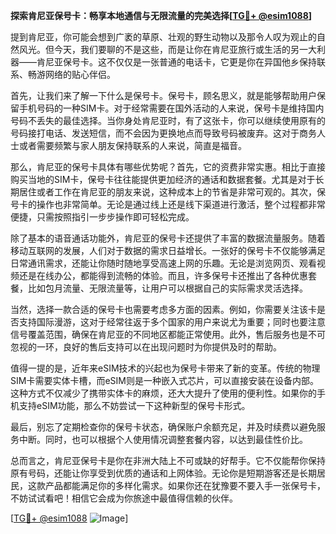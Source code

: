 **探索肯尼亚保号卡：畅享本地通信与无限流量的完美选择[[TG💪+ @esim1088](https://t.me/s/esim1088)]**

提到肯尼亚，你可能会想到广袤的草原、壮观的野生动物以及那令人叹为观止的自然风光。但今天，我们要聊的不是这些，而是让你在肯尼亚旅行或生活的另一大利器——肯尼亚保号卡。这不仅仅是一张普通的电话卡，它更是你在异国他乡保持联系、畅游网络的贴心伴侣。

首先，让我们来了解一下什么是保号卡。保号卡，顾名思义，就是能够帮助用户保留手机号码的一种SIM卡。对于经常需要在国外活动的人来说，保号卡是维持国内号码不丢失的最佳选择。当你身处肯尼亚时，有了这张卡，你可以继续使用原有的号码接打电话、发送短信，而不会因为更换地点而导致号码被废弃。这对于商务人士或者需要频繁与家人朋友保持联系的人来说，简直是福音。

那么，肯尼亚的保号卡具体有哪些优势呢？首先，它的资费非常实惠。相比于直接购买当地的SIM卡，保号卡往往能提供更加经济的通话和数据套餐。尤其是对于长期居住或者工作在肯尼亚的朋友来说，这种成本上的节省是非常可观的。其次，保号卡的操作也非常简单。无论是通过线上还是线下渠道进行激活，整个过程都非常便捷，只需按照指引一步步操作即可轻松完成。

除了基本的语音通话功能外，肯尼亚的保号卡还提供了丰富的数据流量服务。随着移动互联网的发展，人们对于数据的需求日益增长。一张好的保号卡不仅能够满足日常通讯需求，还能让你随时随地享受高速上网的乐趣。无论是浏览网页、观看视频还是在线办公，都能得到流畅的体验。而且，许多保号卡还推出了各种优惠套餐，比如包月流量、无限流量等，让用户可以根据自己的实际需求灵活选择。

当然，选择一款合适的保号卡也需要考虑多方面的因素。例如，你需要关注该卡是否支持国际漫游，这对于经常往返于多个国家的用户来说尤为重要；同时也要注意信号覆盖范围，确保在肯尼亚的不同地区都能正常使用。此外，售后服务也是不可忽视的一环，良好的售后支持可以在出现问题时为你提供及时的帮助。

值得一提的是，近年来eSIM技术的兴起也为保号卡带来了新的变革。传统的物理SIM卡需要实体卡槽，而eSIM则是一种嵌入式芯片，可以直接安装在设备内部。这种方式不仅减少了携带实体卡的麻烦，还大大提升了使用的便利性。如果你的手机支持eSIM功能，那么不妨尝试一下这种新型的保号卡形式。

最后，别忘了定期检查你的保号卡状态，确保账户余额充足，并及时续费以避免服务中断。同时，也可以根据个人使用情况调整套餐内容，以达到最佳性价比。

总而言之，肯尼亚保号卡是你在非洲大陆上不可或缺的好帮手。它不仅能帮你保持原有号码，还能让你享受到优质的通话和上网体验。无论你是短期游客还是长期居民，这款产品都能满足你的多样化需求。如果你还在犹豫要不要入手一张保号卡，不妨试试看吧！相信它会成为你旅途中最值得信赖的伙伴。

[[TG💪+ @esim1088](https://t.me/s/esim1088) ![Image](https://i.postimg.cc/4NQfJmqS/Snipaste-2025-05-13-00-14-12.png)]